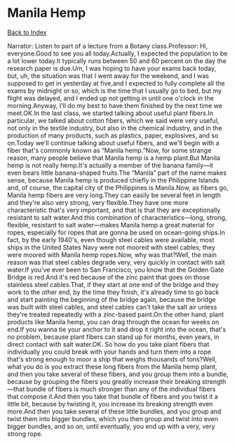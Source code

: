 # Manila Hemp
[Back to Index](https://github.com/windows10010/tpoExtractor/blog/master/README.md)

Narrator: Listen to part of a lecture from a Botany class.Professor: Hi, everyone.Good to see you all today.Actually, I expected the population to be a lot lower today.It typically runs between 50 and 60 percent on the day the research paper is due.Um, I was hoping to have your exams back today, but, uh, the situation was that I went away for the weekend, and I was supposed to get in yesterday at five,and I expected to fully complete all the exams by midnight or so, which is the time that I usually go to bed, but my flight was delayed, and I ended up not getting in until one o'clock in the morning.Anyway, I'll do my best to have them finished by the next time we meet.OK.In the last class, we started talking about useful plant fibers.In particular, we talked about cotton fibers, which we said were very useful, not only in the textile industry, but also in the chemical industry, and in the production of many products, such as plastics, paper, explosives, and so on.Today we'll continue talking about useful fibers, and we'll begin with a fiber that's commonly known as “Manila hemp.”Now, for some strange reason, many people believe that Manila hemp is a hemp plant.But Manila hemp is not really hemp.It's actually a member of the banana family—it even bears little banana-shaped fruits.The “Manila” part of the name makes sense, because Manila hemp is produced chiefly in the Philippine Islands and, of course, the capital city of the Philippines is Manila.Now, as fibers go, Manila hemp fibers are very long.They can easily be several feet in length and they're also very strong, very flexible.They have one more characteristic that's very important, and that is that they are exceptionally resistant to salt water.And this combination of characteristics—long, strong, flexible, resistant to salt water—makes Manila hemp a great material for ropes, especially for ropes that are gonna be used on ocean-going ships.In fact, by the early 1940's, even though steel cables were available, most ships in the United States Navy were not moored with steel cables; they were moored with Manila hemp ropes.Now, why was that?Well, the main reason was that steel cables degrade very, very quickly in contact with salt water.If you've ever been to San Francisco, you know that the Golden Gate Bridge is red.And it's red because of the zinc paint that goes on those stainless steel cables.That, if they start at one end of the bridge and they work to the other end, by the time they finish, it's already time to go back and start painting the beginning of the bridge again, because the bridge was built with steel cables, and steel cables can't take the salt air unless they're treated repeatedly with a zinc-based paint.On the other hand, plant products like Manila hemp, you can drag through the ocean for weeks on end.If you wanna tie your anchor to it and drop it right into the ocean, that's no problem, because plant fibers can stand up for months, even years, in direct contact with salt water.OK. So how do you take plant fibers that individually you could break with your hands and turn them into a rope that's strong enough to moor a ship that weighs thousands of tons?Well, what you do is you extract these long fibers from the Manila hemp plant, and then you take several of these fibers, and you group them into a bundle, because by grouping the fibers you greatly increase their breaking strength—that bundle of fibers is much stronger than any of the individual fibers that compose it.And then you take that bundle of fibers and you twist it a little bit, because by twisting it, you increase its breaking strength even more.And then you take several of these little bundles, and you group and twist them into bigger bundles, which you then group and twist into even bigger bundles, and so on, until eventually, you end up with a very, very strong rope.
 